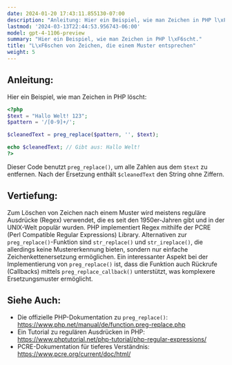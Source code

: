 ```yaml
---
date: 2024-01-20 17:43:11.855130-07:00
description: "Anleitung: Hier ein Beispiel, wie man Zeichen in PHP l\xF6scht."
lastmod: '2024-03-13T22:44:53.956743-06:00'
model: gpt-4-1106-preview
summary: "Hier ein Beispiel, wie man Zeichen in PHP l\xF6scht."
title: "L\xF6schen von Zeichen, die einem Muster entsprechen"
weight: 5
---
```


## Anleitung:
Hier ein Beispiel, wie man Zeichen in PHP löscht:

```php
<?php
$text = "Hallo Welt! 123";
$pattern = '/[0-9]+/';

$cleanedText = preg_replace($pattern, '', $text);

echo $cleanedText; // Gibt aus: Hallo Welt!
?>
```

Dieser Code benutzt `preg_replace()`, um alle Zahlen aus dem `$text` zu entfernen. Nach der Ersetzung enthält `$cleanedText` den String ohne Ziffern.

## Vertiefung:
Zum Löschen von Zeichen nach einem Muster wird meistens reguläre Ausdrücke (Regex) verwendet, die es seit den 1950er-Jahren gibt und in der UNIX-Welt populär wurden. PHP implementiert Regex mithilfe der PCRE (Perl Compatible Regular Expressions) Library. Alternativen zur `preg_replace()`-Funktion sind `str_replace()` und `str_ireplace()`, die allerdings keine Mustererkennung bieten, sondern nur einfache Zeichenkettenersetzung ermöglichen. Ein interessanter Aspekt bei der Implementierung von `preg_replace()` ist, dass die Funktion auch Rückrufe (Callbacks) mittels `preg_replace_callback()` unterstützt, was komplexere Ersetzungsmuster ermöglicht.

## Siehe Auch:
- Die offizielle PHP-Dokumentation zu `preg_replace()`: https://www.php.net/manual/de/function.preg-replace.php
- Ein Tutorial zu regulären Ausdrücken in PHP: https://www.phptutorial.net/php-tutorial/php-regular-expressions/
- PCRE-Dokumentation für tieferes Verständnis: https://www.pcre.org/current/doc/html/
